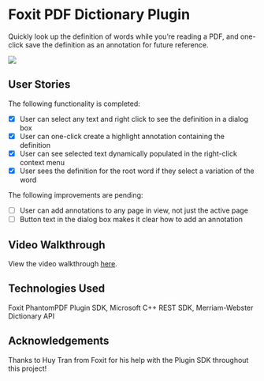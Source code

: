 # Foxit PDF Dictionary Plugin
Quickly look up the definition of words while you’re reading a PDF, and one-click save the definition as an annotation for future reference.

![](https://lh4.googleusercontent.com/CD7RkxCQQegt07oCi5LzhmBOdf0wHsYalbrEerwceD2_ajgubH9axMxA7uAk09ACRWnI7LDVLFXZAp8BVtf7HpZL3l3m5OE1BajaISuK_Kf09AfeQ6qTL7fhJrIRSiK-R1uVQQKH)

## User Stories

The following functionality is completed:
- [x] User can select any text and right click to see the definition in a dialog box
- [x] User can one-click create a highlight annotation containing the definition 
- [x] User can see selected text dynamically populated in the right-click context menu
- [x] User sees the definition for the root word if they select a variation of the word

The following improvements are pending:
- [ ] User can add annotations to any page in view, not just the active page
- [ ] Button text in the dialog box makes it clear how to add an annotation 

## Video Walkthrough

View the video walkthrough [here](https://youtu.be/8caU7Ly_IFk).

## Technologies Used

Foxit PhantomPDF Plugin SDK, Microsoft C++ REST SDK, Merriam-Webster Dictionary API

## Acknowledgements

Thanks to Huy Tran from Foxit for his help with the Plugin SDK throughout this project!
